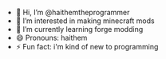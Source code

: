 - 👋 Hi, I’m @haithemtheprogrammer
- 👀 I’m interested in making minecraft mods
- 🌱 I’m currently learning forge modding
- 😄 Pronouns: haithem
- ⚡ Fun fact: i'm kind of new to programming

<!---
haithemtheprogrammer/haithemtheprogrammer is a ✨ special ✨ repository because its `README.md` (this file) appears on your GitHub profile.
You can click the Preview link to take a look at your changes.
--->
